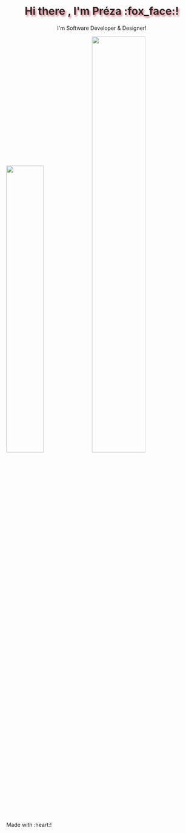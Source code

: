 <div align="center">
<h1 align="center" style="color:#2B2A29;text-shadow: 3px 4px 4px rgba(205, 50, 70, 0.7);"> Hi there , I'm Préza :fox_face:!</h1>
 <p align="center">I'm Software Developer & Designer!</p>
 </div>
 
<div>
  <img width="44%" alt="" src="https://github-readme-stats.vercel.app/api?username=SakuraPreza&show_icons=true&bg_color=2B2A29&icon_color=EF7F1A&text_color=FFF&title_color=EF7F1A"/>
  <img width="53%" alt="" src="https://github-readme-stats.vercel.app/api/top-langs/?username=SakuraPreza&layout=compact&bg_color=2B2A29&text_color=FFF&title_color=EF7F1A"/>
</div>
Made with :heart:! 

<!--
**SakuraPreza/SakuraPreza** is a ✨ _special_ ✨ repository because its `README.md` (this file) appears on your GitHub profile.

Here are some ideas to get you started:

- 🔭 I’m currently working on ...
- 🌱 I’m currently learning ...
- 👯 I’m looking to collaborate on ...
- 🤔 I’m looking for help with ...
- 💬 Ask me about ...
- 📫 How to reach me: ...
- 😄 Pronouns: ...
- ⚡ Fun fact: ...
-->
